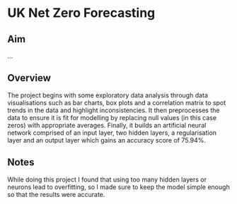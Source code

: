# UK Net Zero Forecasting

## Aim
...

## Overview
The project begins with some exploratory data analysis through data visualisations such as bar charts, box plots and a correlation matrix to spot trends in the data and highlight inconsistencies. It then preprocesses the data to ensure it is fit for modelling by replacing null values (in this case zeros) with appropriate averages. Finally, it builds an artificial neural network comprised of an input layer, two hidden layers, a regularisation layer and an output layer which gains an accuracy score of 75.94%.

## Notes
While doing this project I found that using too many hidden layers or neurons lead to overfitting, so I made sure to keep the model simple enough so that the results were accurate.
